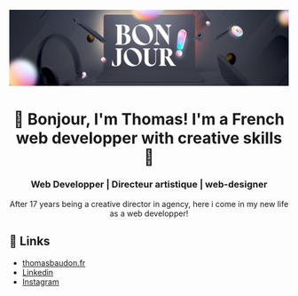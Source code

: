 <p align="center">
  <img src="./img/bandeau-home.jpg" alt="Hi, I'm Thomas! 👋 I'm a French web developper with creative skills">
</p>

<h1 align="center"> 👋 Bonjour, I'm Thomas! I'm a French web developper with creative skills 👋 </h1>
<h3 align="center"> Web Developper | Directeur artistique | web-designer</h3>

<p align="center"> After 17 years being a creative director in agency, here i come in my new life as a web developper!</p>

## :link: Links

- [thomasbaudon.fr](https://www.thomasbaudon.fr/)
- [Linkedin](https://www.linkedin.com/in/thomas-baudon-985323a6/)
- [Instagram]("https://www.instagram.com/__toma_b/?hl=fr)

